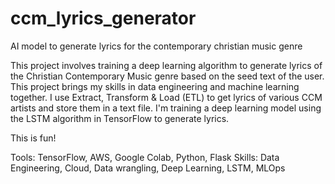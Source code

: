 # ccm_lyrics_generator
AI model to generate lyrics for the contemporary christian music genre

This project involves training a deep learning algorithm to generate lyrics of the Christian Contemporary Music genre based on the seed text of the user. This project brings my skills in data engineering and machine learning together. I use Extract, Transform & Load (ETL) to get lyrics of various CCM artists and store them in a text file. I'm training a deep learning model using the LSTM algorithm in TensorFlow to generate lyrics. 

This is fun!

Tools: TensorFlow, AWS, Google Colab, Python, Flask
Skills: Data Engineering, Cloud, Data wrangling, Deep Learning, LSTM, MLOps
